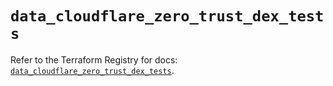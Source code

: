 # `data_cloudflare_zero_trust_dex_tests`

Refer to the Terraform Registry for docs: [`data_cloudflare_zero_trust_dex_tests`](https://registry.terraform.io/providers/cloudflare/cloudflare/5.2.0/docs/data-sources/zero_trust_dex_tests).
